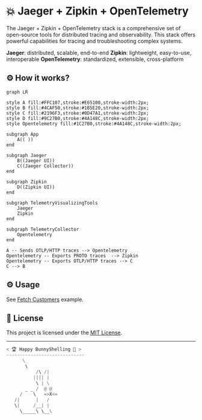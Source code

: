 # 💥 Jaeger + Zipkin + OpenTelemetry

The Jaeger + Zipkin + OpenTelemetry stack is a comprehensive set of open-source tools for distributed tracing and observability. This stack offers powerful capabilities for tracing and troubleshooting complex systems.

**Jaeger**: distributed, scalable, end-to-end
**Zipkin**: lightweight, easy-to-use, interoperable
**OpenTelemetry**: standardized, extensible, cross-platform

## ⚙️  How it works?

```mermaid
graph LR

style A fill:#FFC107,stroke:#E65100,stroke-width:2px;
style B fill:#4CAF50,stroke:#1B5E20,stroke-width:2px;
style C fill:#2196F3,stroke:#0D47A1,stroke-width:2px;
style D fill:#9C27B0,stroke:#4A148C,stroke-width:2px;
style Opentelemetry fill:#1C27B0,stroke:#4A148C,stroke-width:2px;

subgraph App
    A(( ))
end

subgraph Jaeger
    B((Jaeger UI))
    C((Jaeger Collector))
end

subgraph Zipkin
    D((Zipkin UI))
end

subgraph TelemetryVisualizingTools
    Jaeger
    Zipkin
end

subgraph TelemetryCollector
    Opentelemetry
end

A -- Sends OTLP/HTTP traces --> Opentelemetry
Opentelemetry -- Exports PROTO traces  --> Zipkin
Opentelemetry -- Exports OTLP/HTTP traces --> C
C --> B
```

## ⚙️  Usage
See [Fetch Customers](../../../examples/fetch_customers) example.

## 📄 License
This project is licensed under the [MIT License](../../../LICENSE).

---

```python
< 🏆 Happy BunnyShelling 🚀 >
-----------------------------
      \
       \   
           /\ /|
          |||| |
           \ | \
       _ _ /  @ @
     /    \   =>X<=
   /|      |   /
   \|     /__| |
     \_____\ \__\
```

